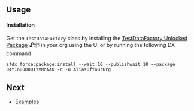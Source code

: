 ## Usage 



#### Installation

Get the ``TestDataFactory`` class by installing the [TestDataFactory Unlocked Package](https://test.salesforce.com/packaging/installPackage.apexp?p0=04t1n000001YVMdAAO) 🔓📦 in your org using the UI or by running the following DX command

    sfdx force:package:install --wait 10 --publishwait 10 --package 04t1n000001YVMdAAO -r -u AliasOfYourOrg

## Next

* [Examples](EXAMPLES.md) 
